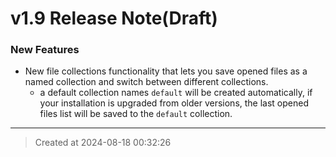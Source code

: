 # v1.9 Release Note(Draft)

### New Features

* New file collections functionality that lets you save opened files as a named collection and switch between different collections. 
	* a default collection names `default` will be created automatically, if your installation is upgraded from older versions, the last opened files list will be saved to the `default` collection.


---
> Created at 2024-08-18 00:32:26
